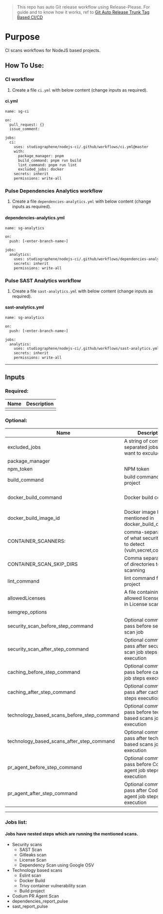 > This repo has auto Git release workflow using Release-Please. For guide and to know how it works, ref to [Git Auto Release Trunk Tag Based CI/CD](https://studiographene.atlassian.net/wiki/spaces/SGKB/pages/2147615558/Git+Auto+Release+Trunk+Tag+Based+CI+CD)

# Purpose

CI scans workflows for NodeJS based projects.

## How To Use:

### CI workflow

1. Create a file `ci.yml` with below content (change inputs as required).

#### ci.yml

```sh
name: sg-ci

on:
  pull_request: {}
  issue_comment:

jobs:
  ci:
    uses: studiographene/nodejs-ci/.github/workflows/ci.yml@master
    with:
      package_manager: pnpm
      build_command: pnpm run build
      lint_command: pnpm run lint
      excluded_jobs: docker
    secrets: inherit
    permissions: write-all
```

### Pulse Dependencies Analytics workflow

1. Create a file `dependencies-analytics.yml` with below content (change inputs as required).

#### dependencies-analytics.yml

```sh
name: sg-analytics

on:
  push: [<enter-branch-name>]

jobs:
  analytics:
    uses: studiographene/nodejs-ci/.github/workflows/dependencies-analytics.yml@master
    secrets: inherit
    permissions: write-all
```

### Pulse SAST Analytics workflow

1. Create a file `sast-analytics.yml` with below content (change inputs as required).

#### sast-analytics.yml

```sh
name: sg-analytics

on:
  push: [<enter-branch-name>]

jobs:
  analytics:
    uses: studiographene/nodejs-ci/.github/workflows/sast-analytics.yml@master
    secrets: inherit
    permissions: write-all
```

---

## Inputs

### Required:

| Name | Description |
| ---- | ----------- |
|      |             |

### Optional:

| Name                     | Description                                                                 | Default                          |
| ------------------------ | --------------------------------------------------------------------------- | -------------------------------- |
| excluded_jobs            | A string of comma separated jobs that you want to exculude.                 |                                  |
| package_manager          |                                                                             | npm                              |
| npm_token                | NPM token                                                                   |                                  |
| build_command            | build command for the project                                               | `npm run build`                  |
| docker_build_command     | Docker build command                                                        | `docker build -t local:latest .` |
| docker_build_image_id    | Docker image ID as mentioned in docker_build_command                        | `local:latest`                   |
| CONTAINER_SCANNERS:      | comma-separated list of what security issues to detect (vuln,secret,config) | `vuln`                           |
| CONTAINER_SCAN_SKIP_DIRS | Comma separated list of directories to skip scanning                        |                                  |
| lint_command             | lint command for the project                                                | `npm run lint`                   |
| allowedLicenses          | A file containing allowed licenses name in License scan finding             |                                  |
| semgrep_options          |                                                                             |                                  |
security_scan_before_step_command    | Optional commands to pass before secuirty scan job |                               |
security_scan_after_step_command    | Optional commands to pass after secuirty scan job steps execution |                               |
caching_before_step_command    | Optional commands to pass before caching job steps execution |                   |
caching_after_step_command    | Optional commands to pass after caching job steps execution |                   |
technology_based_scans_before_step_command    | Optional commands to pass before techology based scans job steps execution |                   |
technology_based_scans_after_step_command    | Optional commands to pass after techology based scans job steps execution |                   |
pr_agent_before_step_command    | Optional commands to pass before Codium PR agent job steps execution |                   |
 pr_agent_after_step_command    | Optional commands to pass after Codium PR agent job steps execution |                   |
---

### Jobs list:
#### Jobs have nested steps which are running the mentioned scans.

- Security scans
  - SAST Scan
  - Gitleaks scan
  - License Scan
  - Dependency Scan using Google OSV
- Technology based scans
  - Eslint scan
  - Docker Build
  - Trivy container vulnerability scan
  - Build project
- Codium PR Agent Scan
- dependencies_report_pulse
- sast_report_pulse
